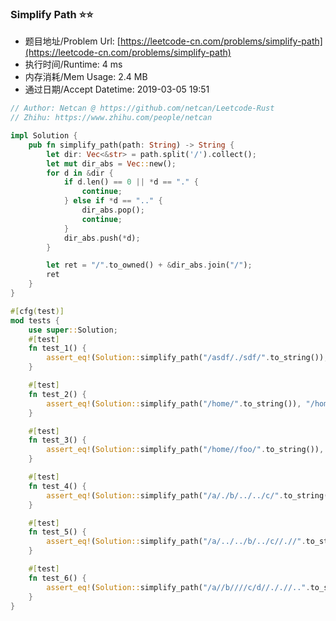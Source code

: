 
### Simplify Path :star::star:
- 题目地址/Problem Url: [https://leetcode-cn.com/problems/simplify-path](https://leetcode-cn.com/problems/simplify-path)
- 执行时间/Runtime: 4 ms 
- 内存消耗/Mem Usage: 2.4 MB
- 通过日期/Accept Datetime: 2019-03-05 19:51

```rust
// Author: Netcan @ https://github.com/netcan/Leetcode-Rust
// Zhihu: https://www.zhihu.com/people/netcan

impl Solution {
    pub fn simplify_path(path: String) -> String {
        let dir: Vec<&str> = path.split('/').collect();
        let mut dir_abs = Vec::new();
        for d in &dir {
            if d.len() == 0 || *d == "." {
                continue;
            } else if *d == ".." {
                dir_abs.pop();
                continue;
            }
            dir_abs.push(*d);
        }

        let ret = "/".to_owned() + &dir_abs.join("/");
        ret
    }
}

#[cfg(test)]
mod tests {
    use super::Solution;
    #[test]
    fn test_1() {
        assert_eq!(Solution::simplify_path("/asdf/./sdf/".to_string()), "/asdf/sdf");
    }

    #[test]
    fn test_2() {
        assert_eq!(Solution::simplify_path("/home/".to_string()), "/home");
    }

    #[test]
    fn test_3() {
        assert_eq!(Solution::simplify_path("/home//foo/".to_string()), "/home/foo");
    }

    #[test]
    fn test_4() {
        assert_eq!(Solution::simplify_path("/a/./b/../../c/".to_string()), "/c");
    }

    #[test]
    fn test_5() {
        assert_eq!(Solution::simplify_path("/a/../../b/../c//.//".to_string()), "/c");
    }

    #[test]
    fn test_6() {
        assert_eq!(Solution::simplify_path("/a//b////c/d//././/..".to_string()), "/a/b/c");
    }
}



```
